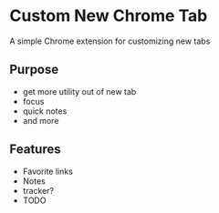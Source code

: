 # Custom New Chrome Tab

A simple Chrome extension for customizing new tabs

## Purpose
* get more utility out of new tab
* focus 
* quick notes
* and more

## Features 
* Favorite links
* Notes
* tracker?
* TODO 

